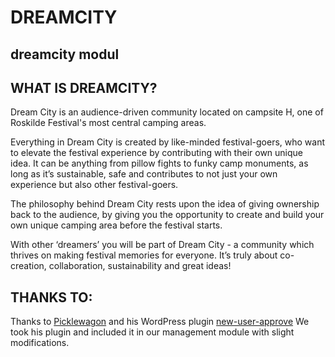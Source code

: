 # DREAMCITY

## dreamcity modul




## WHAT IS DREAMCITY?
Dream City is an audience-driven community located on campsite H, one of Roskilde Festival's most central camping areas.

Everything in Dream City is created by like-minded festival-goers, who want to elevate the festival experience by contributing with their own unique idea. It can be anything from pillow fights to funky camp monuments, as long as it’s sustainable, safe and contributes to not just your own experience but also other festival-goers.

The philosophy behind Dream City rests upon the idea of giving ownership back to the audience, by giving you the opportunity to create and build your own unique camping area before the festival starts.

With other ‘dreamers’ you will be part of Dream City - a community which thrives on making festival memories for everyone. It’s truly about co-creation, collaboration, sustainability and great ideas!


## THANKS TO:
Thanks to [Picklewagon](https://github.com/picklewagon) and his WordPress plugin [new-user-approve](https://github.com/picklewagon/new-user-approve)
We took his plugin and included it in our management module with slight modifications.

